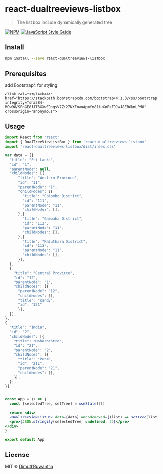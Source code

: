# react-dualtreeviews-listbox

> The list box include dynamically generated tree

[![NPM](https://img.shields.io/npm/v/react-dualtreeviews-listbox.svg)](https://www.npmjs.com/package/react-dualtreeviews-listbox) [![JavaScript Style Guide](https://img.shields.io/badge/code_style-standard-brightgreen.svg)](https://standardjs.com)

## Install

```bash
npm install --save react-dualtreeviews-listbox
```
## Prerequisites

add Bootstrap4 for styling
```
<link rel="stylesheet" href="https://stackpath.bootstrapcdn.com/bootstrap/4.1.3/css/bootstrap.min.css" integrity="sha384-MCw98/SFnGE8fJT3GXwEOngsV7Zt27NXFoaoApmYm81iuXoPkFOJwJ8ERdknLPMO" crossorigin="anonymous">
```

## Usage

```jsx
import React from 'react'
import { DualTreeViewListBox } from 'react-dualtreeviews-listbox'
import 'react-dualtreeviews-listbox/dist/index.css'

var data = [{
  "title": "Sri Lanka",
  "id": "1",
  "parentNode": null,
  "childNodes": [{
      "title": "Western Province",
      "id": "11",
      "parentNode": "1",
      "childNodes": [{
        "title": "Colombo District",
        "id": "111",
        "parentNode": "11",
        "childNodes": [], 
      },{
        "title": "Gampaha District",
        "id": "112",
        "parentNode": "11",
        "childNodes": [], 
      },{
        "title": "Kaluthara District",
        "id": "113",
        "parentNode": "11",
        "childNodes": [], 
      }],
  },
  {
    "title": "Central Province",
    "id": "12",
    "parentNode": "1",
    "childNodes": [{
      "parentNode": "12",
      "childNodes": [],
      "title": "Kandy",
      "id": "121"
      }],
  }],
},
{
  "title": "India",
  "id": "2",
  "childNodes": [{
    "title": "Maharashtra",
    "id": "21",
    "parentNode": "2",
    "childNodes": [{
      "title": "Pune",
      "id": "211",
      "parentNode": "21",
      "childNodes": [],
    }],
  }],  
}]


const App = () => {
  const [selectedTree, setTree] = useState([])

  return <div>
  <DualTreeViewListBox data={data} onnodemoved={(list) => setTree(list)} />
  <pre>{JSON.stringify(selectedTree, undefined, 2)}</pre>
</div>
}

export default App

```

## License

MIT © [DimuthRuwantha](https://github.com/DimuthRuwantha)
